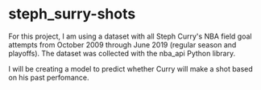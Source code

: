 # steph_surry-shots

For this project, I am using a dataset with all Steph Curry's NBA field goal attempts from October 2009 through June 2019 (regular season and playoffs). The dataset was collected with the nba_api Python library.

I will be creating a model to predict whether Curry will make a shot based on his past perfomance.
